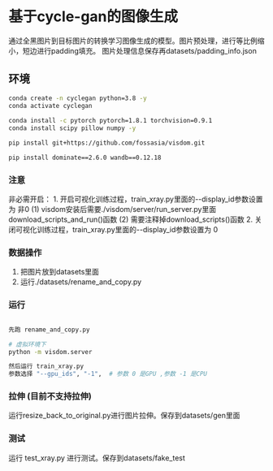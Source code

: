# 基于cycle-gan的图像生成
  通过全黑图片到目标图片的转换学习图像生成的模型。图片预处理，进行等比例缩小，短边进行padding填充。
  图片处理信息保存再datasets/padding_info.json

## 环境
```bash
conda create -n cyclegan python=3.8 -y
conda activate cyclegan
    
conda install -c pytorch pytorch=1.8.1 torchvision=0.9.1
conda install scipy pillow numpy -y

pip install git+https://github.com/fossasia/visdom.git

pip install dominate==2.6.0 wandb==0.12.18
```

### 注意
  非必需开启：
    1. 开启可视化训练过程，train_xray.py里面的--display_id参数设置为 非0
      (1) visdom安装后需要./visdom/server/run_server.py里面download_scripts_and_run()函数
      (2) 需要注释掉download_scripts()函数
    2. 关闭可视化训练过程，train_xray.py里面的--display_id参数设置为 0


### 数据操作
1. 把图片放到datasets里面
2. 运行./datasets/rename_and_copy.py


### 运行
```bash

先跑 rename_and_copy.py

# 虚拟环境下
python -m visdom.server

然后运行 train_xray.py
参数选择 "--gpu_ids", "-1",  # 参数 0 是GPU ,参数 -1 是CPU
```


### 拉伸 (目前不支持拉伸)
运行resize_back_to_original.py进行图片拉伸。保存到datasets/gen里面

### 测试
运行 test_xray.py 进行测试。保存到datasets/fake_test

  